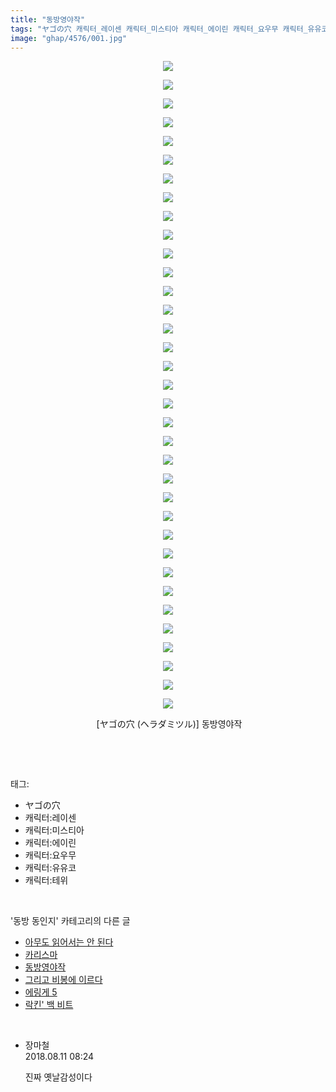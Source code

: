 ```yaml
---
title: "동방영야작"
tags: "ヤゴの穴 캐릭터_레이센 캐릭터_미스티아 캐릭터_에이린 캐릭터_요우무 캐릭터_유유코 캐릭터_테위 ヘラダミツル 동방_동인지"
image: "ghap/4576/001.jpg"
---
```

<div class="article">
<p style="text-align: center; clear: none; float: none;"><img src="{{ site.nasurl }}/ghap/4576/001.jpg"/></p>
<p style="text-align: center; clear: none; float: none;"><img src="{{ site.nasurl }}/ghap/4576/002.jpg"/></p>
<p style="text-align: center; clear: none; float: none;"><img src="{{ site.nasurl }}/ghap/4576/003.jpg"/></p>
<p style="text-align: center; clear: none; float: none;"><img src="{{ site.nasurl }}/ghap/4576/004.jpg"/></p>
<p style="text-align: center; clear: none; float: none;"><img src="{{ site.nasurl }}/ghap/4576/005.jpg"/></p>
<p style="text-align: center; clear: none; float: none;"><img src="{{ site.nasurl }}/ghap/4576/006.jpg"/></p>
<p style="text-align: center; clear: none; float: none;"><img src="{{ site.nasurl }}/ghap/4576/007.jpg"/></p>
<p style="text-align: center; clear: none; float: none;"><img src="{{ site.nasurl }}/ghap/4576/008.jpg"/></p>
<p style="text-align: center; clear: none; float: none;"><img src="{{ site.nasurl }}/ghap/4576/009.jpg"/></p>
<p style="text-align: center; clear: none; float: none;"><img src="{{ site.nasurl }}/ghap/4576/010.jpg"/></p>
<p style="text-align: center; clear: none; float: none;"><img src="{{ site.nasurl }}/ghap/4576/011.jpg"/></p>
<p style="text-align: center; clear: none; float: none;"><img src="{{ site.nasurl }}/ghap/4576/012.jpg"/></p>
<p style="text-align: center; clear: none; float: none;"><img src="{{ site.nasurl }}/ghap/4576/013.jpg"/></p>
<p style="text-align: center; clear: none; float: none;"><img src="{{ site.nasurl }}/ghap/4576/014.jpg"/></p>
<p style="text-align: center; clear: none; float: none;"><img src="{{ site.nasurl }}/ghap/4576/015.jpg"/></p>
<p style="text-align: center; clear: none; float: none;"><img src="{{ site.nasurl }}/ghap/4576/016.jpg"/></p>
<p style="text-align: center; clear: none; float: none;"><img src="{{ site.nasurl }}/ghap/4576/017.jpg"/></p>
<p style="text-align: center; clear: none; float: none;"><img src="{{ site.nasurl }}/ghap/4576/018.jpg"/></p>
<p style="text-align: center; clear: none; float: none;"><img src="{{ site.nasurl }}/ghap/4576/019.jpg"/></p>
<p style="text-align: center; clear: none; float: none;"><img src="{{ site.nasurl }}/ghap/4576/020.jpg"/></p>
<p style="text-align: center; clear: none; float: none;"><img src="{{ site.nasurl }}/ghap/4576/021.jpg"/></p>
<p style="text-align: center; clear: none; float: none;"><img src="{{ site.nasurl }}/ghap/4576/022.jpg"/></p>
<p style="text-align: center; clear: none; float: none;"><img src="{{ site.nasurl }}/ghap/4576/023.jpg"/></p>
<p style="text-align: center; clear: none; float: none;"><img src="{{ site.nasurl }}/ghap/4576/024.jpg"/></p>
<p style="text-align: center; clear: none; float: none;"><img src="{{ site.nasurl }}/ghap/4576/025.jpg"/></p>
<p style="text-align: center; clear: none; float: none;"><img src="{{ site.nasurl }}/ghap/4576/026.jpg"/></p>
<p style="text-align: center; clear: none; float: none;"><img src="{{ site.nasurl }}/ghap/4576/027.jpg"/></p>
<p style="text-align: center; clear: none; float: none;"><img src="{{ site.nasurl }}/ghap/4576/028.jpg"/></p>
<p style="text-align: center; clear: none; float: none;"><img src="{{ site.nasurl }}/ghap/4576/029.jpg"/></p>
<p style="text-align: center; clear: none; float: none;"><img src="{{ site.nasurl }}/ghap/4576/030.jpg"/></p>
<p style="text-align: center; clear: none; float: none;"><img src="{{ site.nasurl }}/ghap/4576/031.jpg"/></p>
<p style="text-align: center; clear: none; float: none;"><img src="{{ site.nasurl }}/ghap/4576/032.jpg"/></p>
<p style="text-align: center; clear: none; float: none;"><img src="{{ site.nasurl }}/ghap/4576/033.jpg"/></p>
<p style="text-align: center; clear: none; float: none;"><img src="{{ site.nasurl }}/ghap/4576/034.jpg"/></p>
<p style="text-align: center; clear: none; float: none;"><img src="{{ site.nasurl }}/ghap/4576/035.jpg"/></p>
<p style="text-align: center; clear: none; float: none;"> [ヤゴの穴 (ヘラダミツル)] 동방영야작</p>
<p><br/></p>
</div><br/>
<div class="tagTrail">
<p>태그: </p>
<ul>
<li>ヤゴの穴</li>
<li>캐릭터:레이센</li>
<li>캐릭터:미스티아</li>
<li>캐릭터:에이린</li>
<li>캐릭터:요우무</li>
<li>캐릭터:유유코</li>
<li>캐릭터:테위</li>
</ul>
</div><br/>
<div class="another">
<p>'동방 동인지' 카테고리의 다른 글</p>
<ul>
<li><a href="/2018-08-11-ghap_4578">아무도 읽어서는 안 된다</a></li>
<li><a href="/2018-08-11-ghap_4577">카리스마</a></li>
<li><a href="/2018-08-11-ghap_4576">동방영야작</a></li>
<li><a href="/2018-08-05-ghap_4573">그리고 비봉에 이르다</a></li>
<li><a href="/2018-08-05-ghap_4572">에링게 5</a></li>
<li><a href="/2018-08-05-ghap_4571">락킨' 백 비트</a></li>
</ul>
</div><br/>
<div class="cb_module cb_fluid">
<div class="cb_wrt cb_profile">
<div class="comment">
<ul>
<li class="cb_thumb_off" id="comment15305788">
<div class="cb_comment_area">
<div class="cb_info_area">
<div class="cb_section">
<span class="cb_nick_name">장마철</span>
</div>
<div class="cb_section">
<span class="cb_date">2018.08.11 08:24 </span>
</div>
</div>
<div class="cb_dsc_comment">
<p class="cb_dsc">
											진짜 옛날감성이다
										</p>
</div>
</div></li>
</ul>
</div>
</div><!-- commentList close -->
</div><br/>
